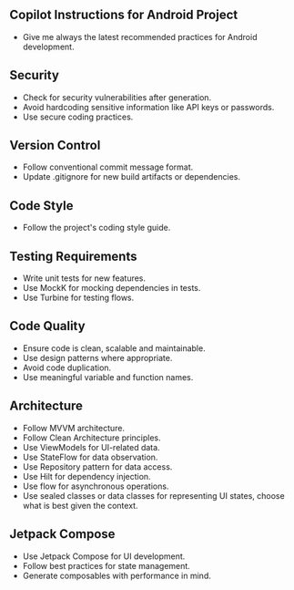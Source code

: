## Copilot Instructions for Android Project
- Give me always the latest recommended practices for Android development.

## Security
- Check for security vulnerabilities after generation.
- Avoid hardcoding sensitive information like API keys or passwords.
- Use secure coding practices.

## Version Control
- Follow conventional commit message format.
- Update .gitignore for new build artifacts or dependencies.

## Code Style
- Follow the project's coding style guide.

## Testing Requirements
- Write unit tests for new features.
- Use MockK for mocking dependencies in tests.
- Use Turbine for testing flows.

## Code Quality
- Ensure code is clean, scalable and maintainable.
- Use design patterns where appropriate.
- Avoid code duplication.
- Use meaningful variable and function names.

## Architecture
- Follow MVVM architecture.
- Follow Clean Architecture principles.
- Use ViewModels for UI-related data.
- Use StateFlow for data observation.
- Use Repository pattern for data access.
- Use Hilt for dependency injection.
- Use flow for asynchronous operations.
- Use sealed classes or data classes for representing UI states, choose what is best given the context.

## Jetpack Compose
- Use Jetpack Compose for UI development.
- Follow best practices for state management.
- Generate composables with performance in mind.
